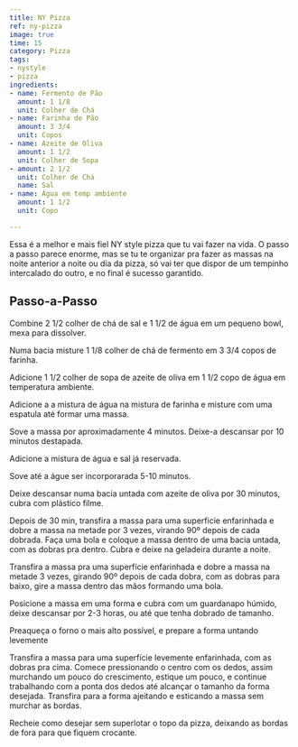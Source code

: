 ```yaml
---
title: NY Pizza
ref: ny-pizza
image: true
time: 15
category: Pizza
tags:
- nystyle
- pizza
ingredients:
- name: Fermento de Pão
  amount: 1 1/8
  unit: Colher de Chá
- name: Farinha de Pão
  amount: 3 3/4
  unit: Copos
- name: Azeite de Oliva
  amount: 1 1/2
  unit: Colher de Sopa
- amount: 2 1/2
  unit: Colher de Chá
  name: Sal
- name: Água em temp ambiente
  amount: 1 1/2
  unit: Copo

---
```

Essa é a melhor e mais fiel NY style pizza que tu vai fazer na vida. O passo a passo parece enorme, mas se tu te organizar pra fazer as massas na noite anterior a noite ou dia da pizza, só vai ter que dispor de um tempinho intercalado do outro, e no final é sucesso garantido.

## Passo-a-Passo

Combine 2 1/2 colher de chá de sal e 1 1/2 de água em um pequeno bowl, mexa para dissolver.

Numa bacia misture 1 1/8 colher de chá de fermento em 3 3/4 copos de farinha.

Adicione  1 1/2 colher de sopa de azeite de oliva em 1 1/2 copo de água em temperatura ambiente.

Adicione a a mistura de água na mistura de farinha e misture com uma espatula até formar uma massa.

Sove a massa por aproximadamente 4 minutos. Deixe-a descansar por 10 minutos destapada.

Adicione a mistura de água e sal já reservada.

Sove até a águe ser incorporarada 5-10 minutos.

Deixe descansar numa bacia untada com azeite de oliva por 30 minutos, cubra com plástico filme.

Depois de 30 min, transfira a massa para uma superficie enfarinhada e dobre a massa na metade por 3 vezes, virando 90º depois de cada dobrada. Faça uma bola e coloque a massa dentro de uma bacia untada, com as dobras pra dentro. Cubra e deixe na geladeira durante a noite.

Transfira a massa pra uma superfície enfarinhada e dobre a massa na metade 3 vezes, girando 90º depois de cada dobra, com as dobras para baixo, gire a massa dentro das mãos formando uma bola.

Posicione a massa em uma forma e cubra com um guardanapo húmido, deixe descansar por 2-3 horas, ou até que tenha dobrado de tamanho.

Preaqueça o forno o mais alto possível, e prepare a forma untando levemente

Transfira a massa para uma superfície levemente enfarinhada, com as dobras pra cima. Comece pressionando o centro com os dedos, assim murchando um pouco do crescimento, estique um pouco, e continue trabalhando com a ponta dos dedos até alcançar o tamanho da forma desejada. Transfira para a forma ajeitando e esticando a massa sem murchar as bordas.

Recheie como desejar sem superlotar o topo da pizza, deixando as bordas de fora para que fiquem crocante.